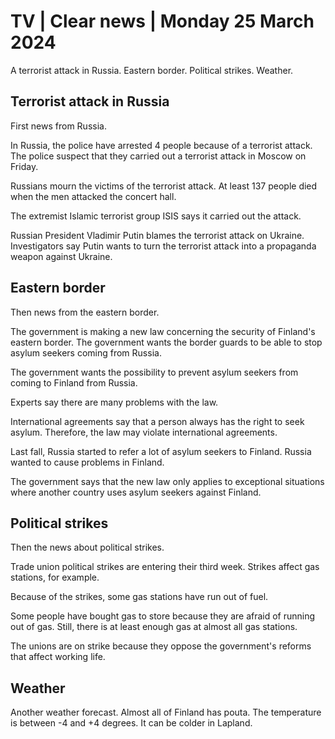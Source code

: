 # TV \| Clear news \| Monday 25 March 2024

A terrorist attack in Russia. Eastern border. Political strikes. Weather.

## Terrorist attack in Russia

First news from Russia.

In Russia, the police have arrested 4 people because of a terrorist attack. The police suspect that they carried out a terrorist attack in Moscow on Friday.

Russians mourn the victims of the terrorist attack. At least 137 people died when the men attacked the concert hall.

The extremist Islamic terrorist group ISIS says it carried out the attack.

Russian President Vladimir Putin blames the terrorist attack on Ukraine. Investigators say Putin wants to turn the terrorist attack into a propaganda weapon against Ukraine.

## Eastern border

Then news from the eastern border.

The government is making a new law concerning the security of Finland's eastern border. The government wants the border guards to be able to stop asylum seekers coming from Russia.

The government wants the possibility to prevent asylum seekers from coming to Finland from Russia.

Experts say there are many problems with the law.

International agreements say that a person always has the right to seek asylum. Therefore, the law may violate international agreements.

Last fall, Russia started to refer a lot of asylum seekers to Finland. Russia wanted to cause problems in Finland.

The government says that the new law only applies to exceptional situations where another country uses asylum seekers against Finland.

## Political strikes

Then the news about political strikes.

Trade union political strikes are entering their third week. Strikes affect gas stations, for example.

Because of the strikes, some gas stations have run out of fuel.

Some people have bought gas to store because they are afraid of running out of gas. Still, there is at least enough gas at almost all gas stations.

The unions are on strike because they oppose the government's reforms that affect working life.

## Weather

Another weather forecast. Almost all of Finland has pouta. The temperature is between -4 and +4 degrees. It can be colder in Lapland.

